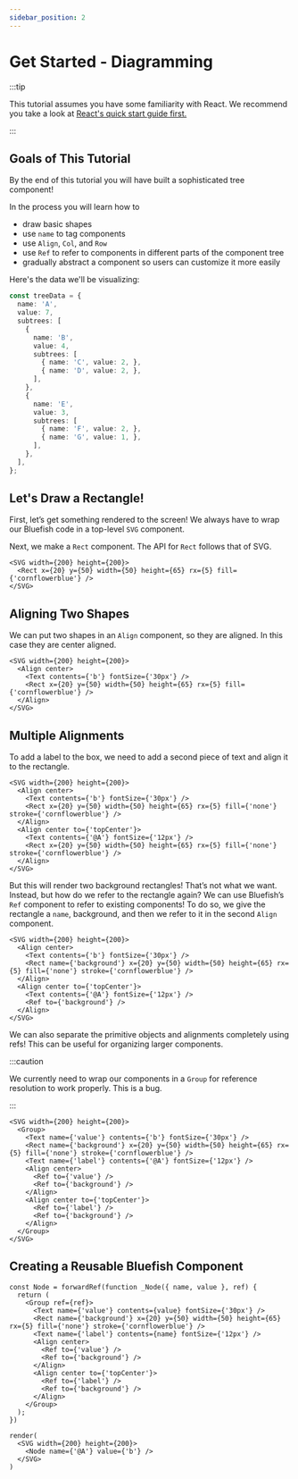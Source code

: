 ```yaml
---
sidebar_position: 2
---
```


# Get Started - Diagramming

:::tip

This tutorial assumes you have some familiarity with React. We recommend you take a look at [React's
quick start guide first.](https://beta.reactjs.org/learn)

:::

## Goals of This Tutorial

By the end of this tutorial you will have built a sophisticated tree component!

In the process you will learn how to
- draw basic shapes
- use `name` to tag components
- use `Align`, `Col`, and `Row`
- use `Ref` to refer to components in different parts of the component tree
- gradually abstract a component so users can customize it more easily


Here's the data we'll be visualizing:

```ts
const treeData = {
  name: 'A',
  value: 7,
  subtrees: [
    {
      name: 'B',
      value: 4,
      subtrees: [
        { name: 'C', value: 2, },
        { name: 'D', value: 2, },
      ],
    },
    {
      name: 'E',
      value: 3,
      subtrees: [
        { name: 'F', value: 2, },
        { name: 'G', value: 1, },
      ],
    },
  ],
};
```

## Let's Draw a Rectangle!

First, let’s get something rendered to the screen! We always have to wrap our Bluefish code in a top-level `SVG` component.

<!-- :::info

Currently `width` and `height` must be specified in the SVG. In the future, we will add the ability
to infer these values from the child components.

::: -->

Next, we make a `Rect` component. The API for `Rect` follows that of SVG.

<!-- :::info

Dimension arguments in Bluefish can currently only be *pixel* values due to how we perform
computations. In the future, we may support other inputs like percentages, em, and rem.

::: -->

```tsx live
<SVG width={200} height={200}>
  <Rect x={20} y={50} width={50} height={65} rx={5} fill={'cornflowerblue'} />
</SVG>
```

## Aligning Two Shapes

We can put two shapes in an `Align` component, so they are aligned. In this case they are center
aligned.

```tsx live
<SVG width={200} height={200}>
  <Align center>
    <Text contents={'b'} fontSize={'30px'} />
    <Rect x={20} y={50} width={50} height={65} rx={5} fill={'cornflowerblue'} />
  </Align>
</SVG>
```

## Multiple Alignments

To add a label to the box, we need to add a second piece of text and align it to the rectangle.

```tsx live
<SVG width={200} height={200}>
  <Align center>
    <Text contents={'b'} fontSize={'30px'} />
    <Rect x={20} y={50} width={50} height={65} rx={5} fill={'none'} stroke={'cornflowerblue'} />
  </Align>
  <Align center to={'topCenter'}>
    <Text contents={'@A'} fontSize={'12px'} />
    <Rect x={20} y={50} width={50} height={65} rx={5} fill={'none'} stroke={'cornflowerblue'} />
  </Align>
</SVG>
```

But this will render two background rectangles! That’s not what we want. Instead, but how do we
refer to the rectangle again? We can use Bluefish’s `Ref` component to refer to existing components!
To do so, we give the rectangle a `name`, background, and then we refer to it in the second `Align`
component.

```tsx live
<SVG width={200} height={200}>
  <Align center>
    <Text contents={'b'} fontSize={'30px'} />
    <Rect name={'background'} x={20} y={50} width={50} height={65} rx={5} fill={'none'} stroke={'cornflowerblue'} />
  </Align>
  <Align center to={'topCenter'}>
    <Text contents={'@A'} fontSize={'12px'} />
    <Ref to={'background'} />
  </Align>
</SVG>
```

We can also separate the primitive objects and alignments completely using refs! This can be useful
for organizing larger components.

:::caution

We currently need to wrap our components in a `Group` for reference resolution to work properly.
This is a bug.

:::

```tsx live
<SVG width={200} height={200}>
  <Group>
    <Text name={'value'} contents={'b'} fontSize={'30px'} />
    <Rect name={'background'} x={20} y={50} width={50} height={65} rx={5} fill={'none'} stroke={'cornflowerblue'} />
    <Text name={'label'} contents={'@A'} fontSize={'12px'} />
    <Align center>
      <Ref to={'value'} />
      <Ref to={'background'} />
    </Align>
    <Align center to={'topCenter'}>
      <Ref to={'label'} />
      <Ref to={'background'} />
    </Align>
  </Group>
</SVG>
```

## Creating a Reusable Bluefish Component

```tsx live noInline
const Node = forwardRef(function _Node({ name, value }, ref) {
  return (
    <Group ref={ref}>
      <Text name={'value'} contents={value} fontSize={'30px'} />
      <Rect name={'background'} x={20} y={50} width={50} height={65} rx={5} fill={'none'} stroke={'cornflowerblue'} />
      <Text name={'label'} contents={name} fontSize={'12px'} />
      <Align center>
        <Ref to={'value'} />
        <Ref to={'background'} />
      </Align>
      <Align center to={'topCenter'}>
        <Ref to={'label'} />
        <Ref to={'background'} />
      </Align>
    </Group>
  );
})

render(
  <SVG width={200} height={200}>
    <Node name={'@A'} value={'b'} />
  </SVG>
)
```
